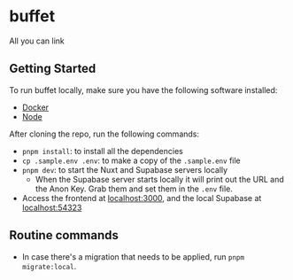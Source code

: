 # buffet

All you can link

## Getting Started

To run buffet locally, make sure you have the following software installed:

- [Docker](https://docker.com)
- [Node](https://nodejs.org)

After cloning the repo, run the following commands:

- `pnpm install`: to install all the dependencies
- `cp .sample.env .env`: to make a copy of the `.sample.env` file
- `pnpm dev`: to start the Nuxt and Supabase servers locally
  - When the Supabase server starts locally it will print out the URL and the Anon Key. Grab them
    and set them in the `.env` file.
- Access the frontend at [localhost:3000](http://localhost:3000), and the local Supabase at [localhost:54323](http://localhost:54323)

## Routine commands

- In case there's a migration that needs to be applied, run `pnpm migrate:local`.

